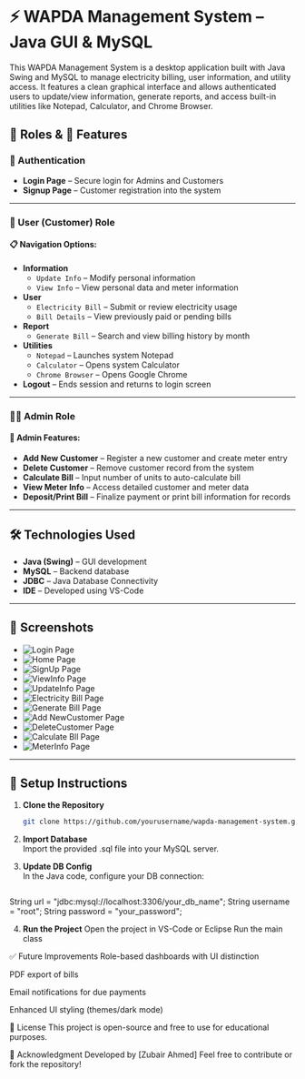 # ⚡ WAPDA Management System – Java GUI & MySQL

This WAPDA Management System is a desktop application built with Java Swing and MySQL to manage electricity billing, user information, and utility access. It features a clean graphical interface and allows authenticated users to update/view information, generate reports, and access built-in utilities like Notepad, Calculator, and Chrome Browser.


## 👥 Roles & 🚀 Features

### 🔐 Authentication
- **Login Page** – Secure login for Admins and Customers
- **Signup Page** – Customer registration into the system

---

### 👤 User (Customer) Role

#### 📋 Navigation Options:
- **Information**
  - `Update Info` – Modify personal information
  - `View Info` – View personal data and meter information
- **User**
  - `Electricity Bill` – Submit or review electricity usage
  - `Bill Details` – View previously paid or pending bills
- **Report**
  - `Generate Bill` – Search and view billing history by month
- **Utilities**
  - `Notepad` – Launches system Notepad
  - `Calculator` – Opens system Calculator
  - `Chrome Browser` – Opens Google Chrome
- **Logout** – Ends session and returns to login screen

---

### 👨‍💼 Admin Role

#### 🔧 Admin Features:
- **Add New Customer** – Register a new customer and create meter entry
- **Delete Customer** – Remove customer record from the system
- **Calculate Bill** – Input number of units to auto-calculate bill
- **View Meter Info** – Access detailed customer and meter data
- **Deposit/Print Bill** – Finalize payment or print bill information for records

---

## 🛠️ Technologies Used

- **Java (Swing)** – GUI development
- **MySQL** – Backend database
- **JDBC** – Java Database Connectivity
- **IDE** – Developed using VS-Code

---

## 📸 Screenshots

- ![Login Page]()
- ![Home Page]()
- ![SignUp Page]()
- ![ViewInfo Page]() 
- ![UpdateInfo Page]()
- ![Electricity Bill Page]()
- ![Generate Bill Page]()
- ![Add NewCustomer Page]() 
- ![DeleteCustomer Page]()
- ![Calculate Bll Page]()
- ![MeterInfo Page]()


---

## 🧩 Setup Instructions

1. **Clone the Repository**
   ```bash
   git clone https://github.com/yourusername/wapda-management-system.git
   

2. **Import Database**  
  Import the provided .sql file into your MySQL server.
  

3. **Update DB Config**  
  In the Java code, configure your DB connection:
   ```bash
  String url = "jdbc:mysql://localhost:3306/your_db_name";
  String username = "root";
  String password = "your_password";

4. **Run the Project**
  Open the project in VS-Code or Eclipse
  Run the main class


✅ Future Improvements
Role-based dashboards with UI distinction

PDF export of bills

Email notifications for due payments

Enhanced UI styling (themes/dark mode)




📄 License
This project is open-source and free to use for educational purposes.



🙌 Acknowledgment
Developed by [Zubair Ahmed]
Feel free to contribute or fork the repository!

